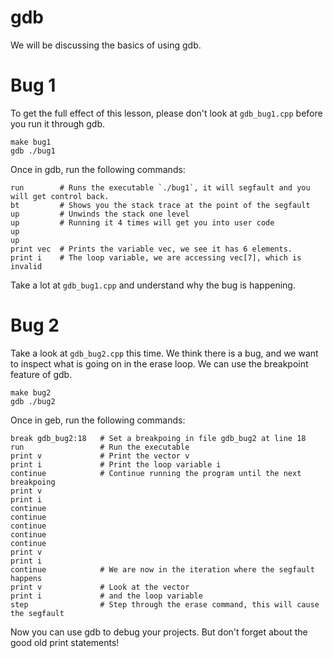 # gdb

We will be discussing the basics of using gdb.

# Bug 1

To get the full effect of this lesson, please don't look at `gdb_bug1.cpp` before you run it through gdb.

```
make bug1
gdb ./bug1
```

Once in gdb, run the following commands:

```
run        # Runs the executable `./bug1`, it will segfault and you will get control back.
bt         # Shows you the stack trace at the point of the segfault
up         # Unwinds the stack one level
up         # Running it 4 times will get you into user code
up
up
print vec  # Prints the variable vec, we see it has 6 elements.
print i    # The loop variable, we are accessing vec[7], which is invalid
```

Take a lot at `gdb_bug1.cpp` and understand why the bug is happening.

# Bug 2

Take a look at `gdb_bug2.cpp` this time.
We think there is a bug, and we want to inspect what is going on in the erase loop.
We can use the breakpoint feature of gdb.

```
make bug2
gdb ./bug2
```

Once in geb, run the following commands:

```
break gdb_bug2:18   # Set a breakpoing in file gdb_bug2 at line 18
run                 # Run the executable
print v             # Print the vector v
print i             # Print the loop variable i
continue            # Continue running the program until the next breakpoing
print v
print i
continue
continue
continue
continue
continue
print v
print i
continue            # We are now in the iteration where the segfault happens
print v             # Look at the vector
print i             # and the loop variable
step                # Step through the erase command, this will cause the segfault
```

Now you can use gdb to debug your projects.
But don't forget about the good old print statements!
